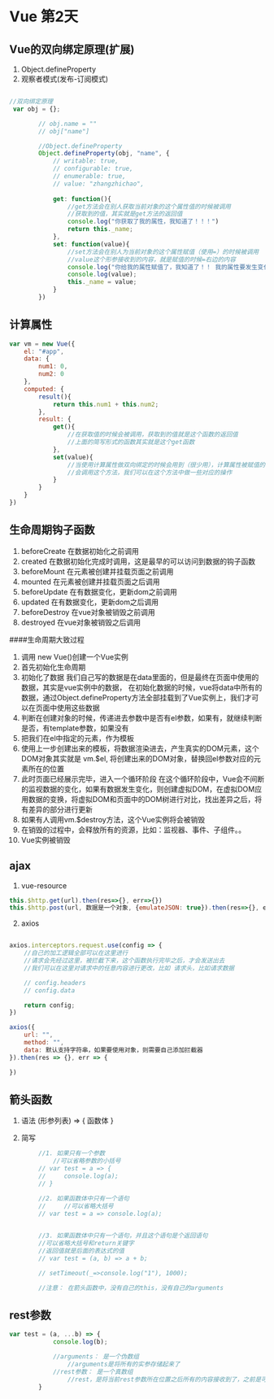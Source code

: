 # Vue 第2天

## Vue的双向绑定原理(扩展)
1. Object.defineProperty
2. 观察者模式(发布-订阅模式)

```js

//双向绑定原理
 var obj = {};

        // obj.name = ""
        // obj["name"]

        //Object.defineProperty
        Object.defineProperty(obj, "name", {
            // writable: true,
            // configurable: true,
            // enumerable: true,
            // value: "zhangzhichao",
            
            get: function(){
                //get方法会在别人获取当前对象的这个属性值的时候被调用
                //获取到的值，其实就是get方法的返回值
                console.log("你获取了我的属性，我知道了！！！")
                return this._name;
            },
            set: function(value){
                //set方法会在别人为当前对象的这个属性赋值（使用=）的时候被调用
                //value这个形参接收到的内容，就是赋值的时候=右边的内容
                console.log("你给我的属性赋值了，我知道了！！ 我的属性要发生变化了！")
                console.log(value);
                this._name = value;
            }
        })
```

## 计算属性
```js
var vm = new Vue({
    el: "#app",
    data: {
        num1: 0,
        num2: 0
    },
    computed: {
        result(){
            return this.num1 + this.num2;
        },
        result: {
            get(){
                //在获取值的时候会被调用，获取到的值就是这个函数的返回值
                //上面的简写形式的函数其实就是这个get函数
            },
            set(value){
                //当使用计算属性做双向绑定的时候会用到（很少用），计算属性被赋值的时候
                //会调用这个方法，我们可以在这个方法中做一些对应的操作
            }
        }
    }
})
```


## 生命周期钩子函数
1. beforeCreate     在数据初始化之前调用
2. created          在数据初始化完成时调用，这是最早的可以访问到数据的钩子函数
3. beforeMount      在元素被创建并挂载页面之前调用
4. mounted          在元素被创建并挂载页面之后调用
5. beforeUpdate     在有数据变化，更新dom之前调用
6. updated          在有数据变化，更新dom之后调用
7. beforeDestroy    在vue对象被销毁之前调用
8. destroyed        在vue对象被销毁之后调用

####生命周期大致过程
1. 调用 new Vue()创建一个Vue实例
2. 首先初始化生命周期
3. 初始化了数据
    我们自己写的数据是在data里面的，但是最终在页面中使用的数据，其实是vue实例中的数据，
    在初始化数据的时候，vue将data中所有的数据，通过Object.defineProperty方法全部挂载到了Vue实例上，我们才可以在页面中使用这些数据
4. 判断在创建对象的时候，传递进去参数中是否有el参数，如果有，就继续判断是否，有template参数，如果没有
5. 把我们在el中指定的元素，作为模板
6. 使用上一步创建出来的模板，将数据渲染进去，产生真实的DOM元素，这个DOM对象其实就是 vm.$el,  将创建出来的DOM对象，替换回el参数对应的元素所在的位置
7. 此时页面已经展示完毕，进入一个循环阶段
        在这个循环阶段中，Vue会不间断的监视数据的变化，如果有数据发生变化，则创建虚拟DOM，在虚拟DOM应用数据的变换，将虚拟DOM和页面中的DOM树进行对比，找出差异之后，将有差异的部分进行更新
8. 如果有人调用vm.$destroy方法，这个Vue实例将会被销毁
9. 在销毁的过程中，会释放所有的资源，比如：监视器、事件、子组件。。
10. Vue实例被销毁



## ajax
1. vue-resource
```js
this.$http.get(url).then(res=>{}, err=>{})
this.$http.post(url, 数据是一个对象, {emulateJSON: true}).then(res=>{}, err=>{})

```

2. axios
```js

axios.interceptors.request.use(config => {
    //自己的加工逻辑全部可以在这里进行
    //请求会先经过这里，被拦截下来，这个函数执行完毕之后，才会发送出去
    //我们可以在这里对请求中的任意内容进行更改，比如 请求头，比如请求数据

    // config.headers
    // config.data

    return config;
})

axios({
    url: "",
    method: "",
    data: 默认支持字符串，如果要使用对象，则需要自己添加拦截器
}).then(res => {}, err => {

})

```

## 箭头函数
1. 语法
    (形参列表) => { 函数体 }

2. 简写
```js
        //1. 如果只有一个参数
            //可以省略参数的小括号
        // var test = a => {
        //     console.log(a);
        // }

        //2. 如果函数体中只有一个语句
        //     //可以省略大括号
        // var test = a => console.log(a);

        
        //3. 如果函数体中只有一个语句，并且这个语句是个返回语句
        //可以省略大括号和return关键字
        //返回值就是后面的表达式的值
        // var test = (a, b) => a + b;

        // setTimeout(_=>console.log("1"), 1000);

        //注意： 在箭头函数中，没有自己的this，没有自己的arguments

```

## rest参数
```js
var test = (a, ...b) => {
            console.log(b);

            //arguments： 是一个伪数组
                //arguments是将所有的实参存储起来了
            //rest参数： 是一个真数组
                //rest，是将当前rest参数所在位置之后所有的内容接收到了，之前是可以有别的参数的
        }

```